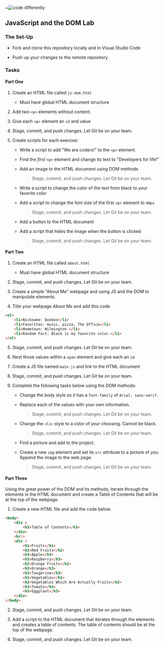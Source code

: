 ~![code differently](https://user-images.githubusercontent.com/54545904/91590200-f82ec600-e928-11ea-9433-eea450388abf.png)



## JavaScript and the DOM Lab





### The Set-Up


- Fork and clone this repository locally and in Visual Studio Code

- Push up your changes to the remote repository



### Tasks

#### Part One

1. Create an HTML file called `js-dom.html`

    - Must have global HTML document structure

2. Add two `<p>` elements without content. 

3. Give each `<p>` element an `id` and value

4. Stage, commit, and push changes. Let Git be on your team.

5. Create scripts for each exercise:

    - Write a script to add "We are coders!" to the `<p>` element.

    - Find the *first* `<p>` element and change its text to "Developers for life!"

    - Add an image to the HTML document using DOM methods

        > Stage, commit, and push changes. Let Git be on your team.

    - Write a script to change the color of the text from black to your favorite color

    - Add a script to change the font size of the first `<p>` element to `40px`

        > Stage, commit, and push changes. Let Git be on your team.

    - Add a button to the HTML document

    - Add a script that hides the image when the button is clicked

        > Stage, commit, and push changes. Let Git be on your team.


#### Part Two

1. Create an HTML file called `about.html`

    - Must have global HTML document structure

2. Stage, commit, and push changes. Let Git be on your team.

3. Create a simple "About Me" webpage and using JS and the DOM to manipulate elements.

4.  Title your webpage *About Me* and add this code
```html
<ul>
    <li>Nickname: booboo</li>
    <li>Favorites: music, pizza, The Office</li>
    <li>Hometown: Wilmington </li>
    <li>Random Fact: Black is my favorite color.</li>
</ul>
```

5. Stage, commit, and push changes. Let Git be on your team.

6. Nest those values within a `span` element and give each an `id`

7. Create a JS file named `main.js` and link to the HTML document

8. Stage, commit, and push changes. Let Git be on your team.

9. Complete the following tasks below using the DOM methods:

    - Change the body style so it has a `font-family` of `Arial, sans-serif`.

    - Replace each of the values with your own information.

        > Stage, commit, and push changes. Let Git be on your team.

    - Change the `<li>` style to a color of your choosing. Cannot be black.

        > Stage, commit, and push changes. Let Git be on your team.

    - Find a picture and add to the project.

    - Create a new `img` element and set its `src` attribute to a picture of you. Append the image to the web page.

        > Stage, commit, and push changes. Let Git be on your team.

#### Part Three

Using the great power of the DOM and its methods, iterate through the elements in the HTML document and create a Table of Contents that will be at the top of the webpage. 

1. Create a new HTML file and add the code below.

```html
<body>
    <div >
        <h3>Table of Contents</h3>
    </div>
    <hr/>
    <div >
        <h1>Fruits</h1>
        <h2>Red Fruits</h2>
        <h3>Apple</h3>
        <h3>Raspberry</h3>
        <h2>Orange Fruits</h2>
        <h3>Orange</h3>
        <h3>Tangerine</h3>
        <h1>Vegetables</h1>
        <h2>Vegetables Which Are Actually Fruits</h2>
        <h3>Tomato</h3>
        <h3>Eggplant</h3>
    </div>
</body>
```
2. Stage, commit, and push changes. Let Git be on your team.

3. Add a script to the HTML document that iterates through the elements and creates a table of contents. The table of contents should be at the top of the webpage. 

4. Stage, commit, and push changes. Let Git be on your team.
    



